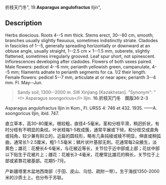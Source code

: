折枝天门冬",
19.**Asparagus angulofractus** Iljin",

## Description
Herbs dioecious. Roots 4--5 mm thick. Stems erect, 30--80 cm, smooth; branches usually slightly flexuous, sometimes indistinctly striate. Cladodes in fascicles of 1--5, generally spreading horizontally or downward at an obtuse angle, usually straight, 1--2.5 cm × 1--1.5 mm, suberete, slightly flattened, sometimes irregularly grooved. Leaf spur short, not spinescent. Inflorescences developing after cladodes. Flowers of both sexes paired. Male flowers: pedicel 4--6 mm; perianth yellowish green, campanulate, 4--5 mm; filaments adnate to perianth segments for ca. 1/2 their length. Female flowers: pedicel 5--7 mm, articulate at or near apex; perianth 3--4 mm. Fl. May--Jun.

> Sandy soil; 1300--2000 m. SW Xinjiang [Kazakhstan].
  "Synonym": "&lt;I&gt; Asparagus soongoricus&lt;/I&gt; Iljin.
**16.折枝天门冬　图版36:2-3**

Asparagus angulofractus Iljin in Kom., Fl. URSS 4: 746 et 432. 1935. ——A. soongoricus Iljin, ibid. 747.

直立草本，高30-80厘米。根较粗，直径4-5毫米。茎和分枝平滑，稍迥折状，有时分枝有不明显的条纹。叶状枝每1-5枚成簇，通常平展或下倾，和分枝交成直角或钝角，较少兼有斜立的，近扁的圆柱形，略有几条钝稜或稜不明显，伸直或稍弧曲，通常长1-2.5厘米，粗1-1.5毫米；鳞片状叶基部无刺。花通常每2朵腋生，淡黄色；雄花：花梗长4-6毫米，与花被近等长，关节位于近中部或上部；花丝中部以下贴生于花被片上；雌花：花被长3-4毫米，花梗常比雄花的稍长，关节位于上部或紧靠花被基部。花期5-7月。

产新疆塔里木盆地西南部（于田、皮山、乌恰、疏附一带）。生于海拔1350-2000米的沙质土上。也分布于苏联。
